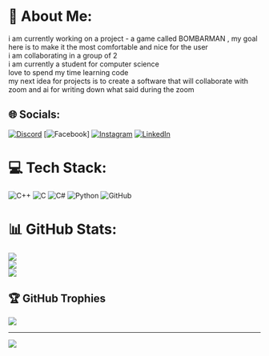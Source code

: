 # 💫 About Me:
i am currently working on a project - a game called BOMBARMAN , my goal here is to make it the most comfortable and nice  for the user<br>i am collaborating in a group of 2 <br>i am currently a student for computer science <br>love to spend my time learning code <br>my next idea for projects is to create a software that will collaborate with zoom and ai for writing down what said during the zoom <br>


## 🌐 Socials:
[![Discord](https://img.shields.io/badge/Discord-%237289DA.svg?logo=discord&logoColor=white)](https://discord.gg/https://discord.gg/xWu87gyu) [![Facebook](https://img.shields.io/badge/Facebook-%231877F2.svg?logo=Facebook&logoColor=white)] [![Instagram](https://img.shields.io/badge/Instagram-%23E4405F.svg?logo=Instagram&logoColor=white)](https://instagram.com/roma_sinizkey) [![LinkedIn](https://img.shields.io/badge/LinkedIn-%230077B5.svg?logo=linkedin&logoColor=white)](https://linkedin.com/in/https://github.com/RomiHAC) 

# 💻 Tech Stack:
![C++](https://img.shields.io/badge/c++-%2300599C.svg?style=for-the-badge&logo=c%2B%2B&logoColor=white) ![C](https://img.shields.io/badge/c-%2300599C.svg?style=for-the-badge&logo=c&logoColor=white) ![C#](https://img.shields.io/badge/c%23-%23239120.svg?style=for-the-badge&logo=csharp&logoColor=white) ![Python](https://img.shields.io/badge/python-3670A0?style=for-the-badge&logo=python&logoColor=ffdd54) ![GitHub](https://img.shields.io/badge/github-%23121011.svg?style=for-the-badge&logo=github&logoColor=white)
# 📊 GitHub Stats:
![](https://github-readme-stats.vercel.app/api?username=RomiHac&theme=dark&hide_border=false&include_all_commits=true&count_private=true)<br/>
![](https://github-readme-streak-stats.herokuapp.com/?user=RomiHac&theme=dark&hide_border=false)<br/>
![](https://github-readme-stats.vercel.app/api/top-langs/?username=RomiHac&theme=dark&hide_border=false&include_all_commits=true&count_private=true&layout=compact)

## 🏆 GitHub Trophies
![](https://github-profile-trophy.vercel.app/?username=RomiHac&theme=radical&no-frame=false&no-bg=false&margin-w=4)

---
[![](https://visitcount.itsvg.in/api?id=RomiHac&icon=5&color=0)](https://visitcount.itsvg.in)

<!-- Proudly created with GPRM ( https://gprm.itsvg.in ) -->
